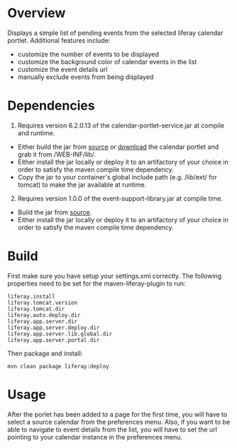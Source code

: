 # Overview
Displays a simple list of pending events from the selected liferay calendar portlet. Additional features include:
* customize the number of events to be displayed
* customize the background color of calendar events in the list
* customize the event details url
* manually exclude events from being displayed

# Dependencies
1. Requires version 6.2.0.13 of the calendar-portlet-service.jar at compile and runtime.
 * Either build the jar from [source](https://github.com/liferay/com-liferay-calendar) or [download](https://web.liferay.com/de/marketplace/-/mp/application/31070085) the calendar portlet and grab it from /WEB-INF/lib/.
 * Either install the jar locally or deploy it to an artifactory of your choice in order to satisfy the maven compile time dependency.
 * Copy the jar to your container's global include path (e.g. /lib/ext/ for tomcat) to make the jar available at runtime.

2. Requires version 1.0.0 of the event-support-library.jar at compile time.
 * Build the jar from [source](https://github.com/jkaref/event-support-library).
 * Either install the jar locally or deploy it to an artifactory of your choice in order to satisfy the maven compile time dependency.
 

# Build
First make sure you have setup your settings.xml correctly. The following properties need to be set for the maven-liferay-plugin to run:

```
liferay.install
liferay.tomcat.version
liferay.tomcat.dir
liferay.auto.deploy.dir
liferay.app.server.dir
liferay.app.server.deploy.dir
liferay.app.server.lib.global.dir
liferay.app.server.portal.dir
```

Then package and install:

```
mvn clean package liferay:deploy
```

# Usage
After the porlet has been added to a page for the first time, you will have to select a source calendar from the preferences menu. Also, if you want to be able to navigate to event details from the list, you will have to set the url pointing to your calendar instance in the preferences menu.
